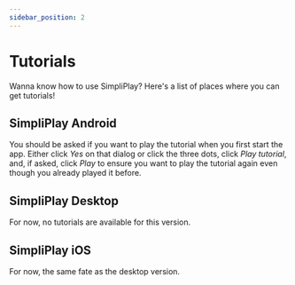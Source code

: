 ```yaml
---
sidebar_position: 2
---
```


# Tutorials
Wanna know how to use SimpliPlay? Here's a list of places where you can get tutorials!

## SimpliPlay Android
You should be asked if you want to play the tutorial when you first start the app. Either click *Yes* on that dialog or click the three dots, click *Play tutorial*, and, if asked, click *Play*
to ensure you want to play the tutorial again even though you already played it before.

## SimpliPlay Desktop
For now, no tutorials are available for this version.

## SimpliPlay iOS
For now, the same fate as the desktop version.
